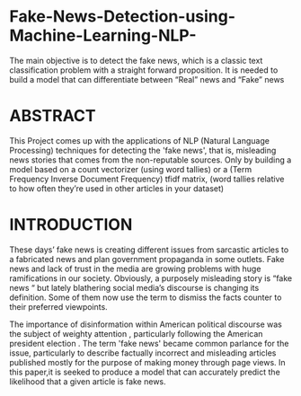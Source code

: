 # Fake-News-Detection-using-Machine-Learning-NLP-
The main objective is to detect the fake news, which is a classic text classification problem with a straight forward proposition. It is needed to build a model that can differentiate between “Real” news and “Fake” news

# ABSTRACT
This Project comes up with the applications of NLP (Natural Language Processing) techniques for detecting the 'fake news', that is, misleading news stories that comes from the non-reputable sources. Only by building a model based on a count vectorizer (using word tallies) or a (Term Frequency Inverse Document Frequency) tfidf  matrix, (word tallies relative to how often they’re used in other articles in your dataset)

# INTRODUCTION 
These days’ fake news is creating different issues from sarcastic articles to a fabricated news and plan government propaganda in some outlets. Fake news and lack of trust in the media are growing problems with huge ramifications in our society. Obviously, a purposely misleading story is “fake news “  but lately blathering social media’s discourse is changing its definition. Some of them now use the term to dismiss the facts counter to their preferred viewpoints.

The importance of disinformation within American political discourse was the subject of weighty attention , particularly following the American president election . The term 'fake news' became common parlance for the issue, particularly to describe factually incorrect and misleading articles published mostly for the purpose of making money through page views. In this paper,it is  seeked to produce a model that can accurately predict the likelihood that a given article is fake news.
